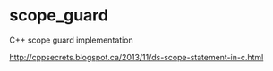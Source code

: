 scope_guard
===========

C++ scope guard implementation

http://cppsecrets.blogspot.ca/2013/11/ds-scope-statement-in-c.html
